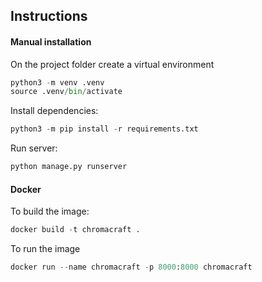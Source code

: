 ## Instructions

#### Manual installation

On the project folder create a virtual environment

```python
python3 -m venv .venv
source .venv/bin/activate
```

Install dependencies:
```python
python3 -m pip install -r requirements.txt
```

Run server:
```python
python manage.py runserver
```
#### Docker

To build the image:
```python
docker build -t chromacraft .
```

To run the image
```python
docker run --name chromacraft -p 8000:8000 chromacraft
```